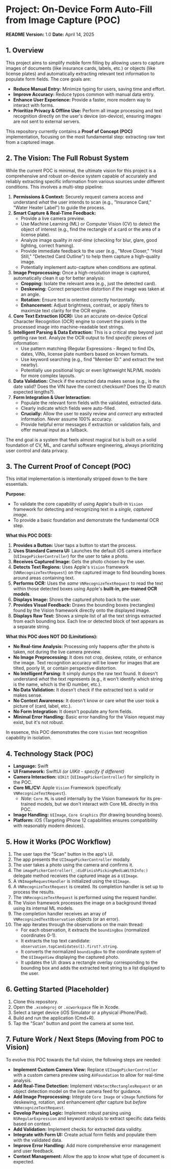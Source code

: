 # Project: On-Device Form Auto-Fill from Image Capture (POC)

**README Version:** 1.0
**Date:** April 14, 2025

## 1. Overview

This project aims to simplify mobile form filling by allowing users to capture images of documents (like insurance cards, labels, etc.) or objects (like license plates) and automatically extracting relevant text information to populate form fields. The core goals are:

* **Reduce Manual Entry:** Minimize typing for users, saving time and effort.
* **Improve Accuracy:** Reduce typos common with manual data entry.
* **Enhance User Experience:** Provide a faster, more modern way to interact with forms.
* **Prioritize Privacy & Offline Use:** Perform all image processing and text recognition directly on the user's device (on-device), ensuring images are not sent to external servers.

This repository currently contains a **Proof of Concept (POC)** implementation, focusing on the most fundamental step: extracting raw text from a captured image.

## 2. The Vision: The Full Robust System

While the current POC is minimal, the ultimate vision for this project is a comprehensive and robust on-device system capable of accurately and reliably extracting specific information from various sources under different conditions. This involves a multi-step pipeline:

1.  **Permissions & Context:** Securely request camera access and understand *what* the user intends to scan (e.g., "Insurance Card," "Water Heater Label") to guide the process.
2.  **Smart Capture & Real-Time Feedback:**
    * Provide a live camera preview.
    * Use Machine Learning (ML) or Computer Vision (CV) to detect the object of interest (e.g., find the rectangle of a card or the area of a license plate).
    * Analyze image quality *in real-time* (checking for blur, glare, good lighting, correct framing).
    * Provide immediate feedback to the user (e.g., "Move Closer," "Hold Still," "Detected Card Outline") to help them capture a high-quality image.
    * Potentially implement auto-capture when conditions are optimal.
3.  **Image Preprocessing:** Once a high-resolution image is captured, automatically clean it up for better analysis:
    * **Cropping:** Isolate the relevant area (e.g., just the detected card).
    * **Deskewing:** Correct perspective distortion if the image was taken at an angle.
    * **Rotation:** Ensure text is oriented correctly horizontally.
    * **Enhancement:** Adjust brightness, contrast, or apply filters to maximize text clarity for the OCR engine.
4.  **Core Text Extraction (OCR):** Use an accurate on-device Optical Character Recognition (OCR) engine to convert the pixels in the processed image into machine-readable text strings.
5.  **Intelligent Parsing & Data Extraction:** This is a critical step beyond just getting raw text. Analyze the OCR output to find *specific* pieces of information:
    * Use pattern matching (Regular Expressions - Regex) to find IDs, dates, VINs, license plate numbers based on known formats.
    * Use keyword searching (e.g., find "Member ID:" and extract the text nearby).
    * Potentially use positional logic or even lightweight NLP/ML models for more complex layouts.
6.  **Data Validation:** Check if the extracted data makes sense (e.g., is the date valid? Does the VIN have the correct checksum? Does the ID match expected lengths?).
7.  **Form Integration & User Interaction:**
    * Populate the relevant form fields with the validated, extracted data.
    * Clearly indicate which fields were auto-filled.
    * **Crucially:** Allow the user to easily review and *correct* any extracted information. Never assume 100% accuracy.
    * Provide helpful error messages if extraction or validation fails, and offer manual input as a fallback.

The end goal is a system that feels almost magical but is built on a solid foundation of CV, ML, and careful software engineering, always prioritizing user control and data privacy.

## 3. The Current Proof of Concept (POC)

This initial implementation is intentionally stripped down to the bare essentials.

**Purpose:**

* To validate the core capability of using Apple's built-in `Vision` framework for detecting and recognizing text in a *single, captured image*.
* To provide a basic foundation and demonstrate the fundamental OCR step.

**What this POC DOES:**

1.  **Provides a Button:** User taps a button to start the process.
2.  **Uses Standard Camera UI:** Launches the default iOS camera interface (`UIImagePickerController`) for the user to take a photo.
3.  **Receives Captured Image:** Gets the photo chosen by the user.
4.  **Detects Text Regions:** Uses Apple's `Vision` framework (`VNRecognizeTextRequest`) on the captured image to find bounding boxes around areas containing text.
5.  **Performs OCR:** Uses the *same* `VNRecognizeTextRequest` to read the text within those detected boxes using Apple's **built-in, pre-trained OCR models**.
6.  **Displays Image:** Shows the captured photo back to the user.
7.  **Provides Visual Feedback:** Draws the bounding boxes (rectangles) found by the Vision framework directly onto the displayed image.
8.  **Displays Raw Text:** Shows a simple list of all the text strings extracted from each bounding box. Each line or detected block of text appears as a separate string.

**What this POC does NOT DO (Limitations):**

* **No Real-time Analysis:** Processing only happens *after* the photo is taken, not during the live camera preview.
* **No Image Preprocessing:** It does not crop, deskew, rotate, or enhance the image. Text recognition accuracy will be lower for images that are tilted, poorly lit, or contain perspective distortion.
* **No Intelligent Parsing:** It simply dumps the raw text found. It doesn't understand *what* the text represents (e.g., it won't identify which string is the name, which is the ID number, etc.).
* **No Data Validation:** It doesn't check if the extracted text is valid or makes sense.
* **No Context Awareness:** It doesn't know or care *what* the user took a picture of (card, label, etc.).
* **No Form Integration:** It doesn't populate any form fields.
* **Minimal Error Handling:** Basic error handling for the Vision request may exist, but it's not robust.

In essence, this POC demonstrates the core `Vision` text recognition capability in isolation.

## 4. Technology Stack (POC)

* **Language:** Swift
* **UI Framework:** SwiftUI *(or UIKit - specify if different)*
* **Camera Interaction:** `UIKit` (`UIImagePickerController`) for simplicity in the POC.
* **Core ML/CV:** Apple `Vision` Framework (specifically `VNRecognizeTextRequest`).
    * *Note:* `Core ML` is used internally by the Vision framework for its pre-trained models, but we don't interact with Core ML directly in this POC.
* **Image Handling:** `UIImage`, `Core Graphics` (for drawing bounding boxes).
* **Platform:** iOS (Targeting iPhone 12 capabilities ensures compatibility with reasonably modern devices).

## 5. How it Works (POC Workflow)

1.  The user taps the "Scan" button in the app's UI.
2.  The app presents the `UIImagePickerController` modally.
3.  The user takes a photo using the camera and confirms it.
4.  The `imagePickerController(_:didFinishPickingMediaWithInfo:)` delegate method receives the captured image as a `UIImage`.
5.  A `VNImageRequestHandler` is initialized using the `UIImage`.
6.  A `VNRecognizeTextRequest` is created. Its completion handler is set up to process the results.
7.  The `VNRecognizeTextRequest` is performed using the request handler.
8.  The Vision framework processes the image on a background thread using its internal ML models.
9.  The completion handler receives an array of `VNRecognizedTextObservation` objects (or an error).
10. The app iterates through the observations on the main thread:
    * For each observation, it extracts the `boundingBox` (normalized coordinates 0-1).
    * It extracts the top text candidate: `observation.topCandidates(1).first?.string`.
    * It converts the normalized `boundingBox` to the coordinate system of the `UIImageView` displaying the captured photo.
    * It updates the UI: draws a rectangle overlay corresponding to the bounding box and adds the extracted text string to a list displayed to the user.

## 6. Getting Started (Placeholder)

1.  Clone this repository.
2.  Open the `.xcodeproj` or `.xcworkspace` file in Xcode.
3.  Select a target device (iOS Simulator or a physical iPhone/iPad).
4.  Build and run the application (Cmd+R).
5.  Tap the "Scan" button and point the camera at some text.

## 7. Future Work / Next Steps (Moving from POC to Vision)

To evolve this POC towards the full vision, the following steps are needed:

* **Implement Custom Camera View:** Replace `UIImagePickerController` with a custom camera preview using `AVFoundation` to allow for real-time analysis.
* **Add Real-Time Detection:** Implement `VNDetectRectanglesRequest` or an object detection model on the live camera feed for guidance.
* **Add Image Preprocessing:** Integrate `Core Image` or `vImage` functions for deskewing, rotation, and enhancement *after* capture but *before* `VNRecognizeTextRequest`.
* **Develop Parsing Logic:** Implement robust parsing using `NSRegularExpression` and keyword analysis to extract specific data fields based on context.
* **Add Validation:** Implement checks for extracted data validity.
* **Integrate with Form UI:** Create actual form fields and populate them with the validated data.
* **Improve Error Handling:** Add more comprehensive error management and user feedback.
* **Context Management:** Allow the app to know what type of document is expected.
